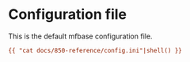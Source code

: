 # Configuration file

This is the default mfbase configuration file.


```ini
{{ "cat docs/850-reference/config.ini"|shell() }}
```
